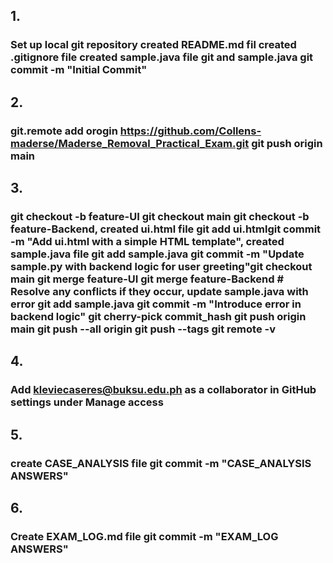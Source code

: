 ## 1.
### Set up local git repository created README.md fil created .gitignore file created sample.java file git and sample.java git commit -m "Initial Commit"
## 2.
### git.remote add orogin https://github.com/Collens-maderse/Maderse_Removal_Practical_Exam.git git push origin main
## 3.
### git checkout -b feature-UI git checkout main git checkout -b feature-Backend, created ui.html file git add ui.htmlgit commit -m "Add ui.html with a simple HTML template", created sample.java file git add sample.java git commit -m "Update sample.py with backend logic for user greeting"git checkout main git merge feature-UI git merge feature-Backend # Resolve any conflicts if they occur, update sample.java with error git add sample.java git commit -m "Introduce error in backend logic" git cherry-pick commit_hash git push origin main git push --all origin git push --tags git remote -v 
## 4.
### Add kleviecaseres@buksu.edu.ph as a collaborator in GitHub settings under Manage access 
## 5.
### create CASE_ANALYSIS file git commit -m "CASE_ANALYSIS ANSWERS"
## 6.
### Create EXAM_LOG.md file git commit -m "EXAM_LOG ANSWERS"